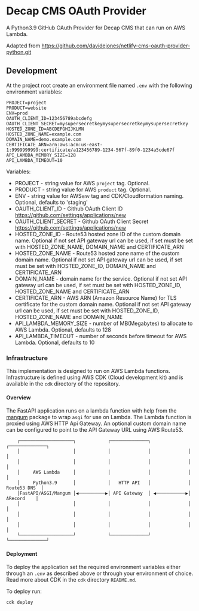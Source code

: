 # Decap CMS OAuth Provider

A Python3.9 GitHub OAuth Provider for Decap CMS that can run on AWS Lambda. 

Adapted from https://github.com/davidejones/netlify-cms-oauth-provider-python.git

## Development

At the project root create an environment file named `.env` with the following environment variables:


```env
PROJECT=project
PRODUCT=website
ENV=prod
OAUTH_CLIENT_ID=123456789abcdefg
OAUTH_CLIENT_SECRET=mysupersecretkeymysupersecretkeymysupersecretkey
HOSTED_ZONE_ID=ABCDEFGHIJKLMN
HOSTED_ZONE_NAME=example.com
DOMAIN_NAME=demo.example.com
CERTIFICATE_ARN=arn:aws:acm:us-east-1:9999999999:certificate/a123456789-1234-567f-89f0-1234a5cde67f
API_LAMBDA_MEMORY_SIZE=128
API_LAMBDA_TIMEOUT=10
```

Variables:

* PROJECT - string value for AWS `project` tag. Optional.
* PRODUCT - string value for AWS `product` tag. Optional.
* ENV - string value for AWS`env` tag and CDK/Cloudformation naming. Optional, defaults to 'staging'
* OAUTH_CLIENT_ID - Github OAuth Client ID https://github.com/settings/applications/new
* OAUTH_CLIENT_SECRET - Github OAuth Client Secret https://github.com/settings/applications/new
* HOSTED_ZONE_ID - Route53 hosted zone ID of the custom domain name. Optional if not set API gateway url can be used, if set must be set with HOSTED_ZONE_NAME, DOMAIN_NAME and CERTIFICATE_ARN
* HOSTED_ZONE_NAME - Route53 hosted zone name of the custom domain name. Optional if not set API gateway url can be used, if set must be set with HOSTED_ZONE_ID, DOMAIN_NAME and CERTIFICATE_ARN
* DOMAIN_NAME - domain name for the service. Optional if not set API gateway url can be used, if set must be set with HOSTED_ZONE_ID, HOSTED_ZONE_NAME and CERTIFICATE_ARN
* CERTIFICATE_ARN - AWS ARN (Amazon Resource Name) for TLS certificate for the custom domain name. Optional if not set API gateway url can be used, if set must be set with HOSTED_ZONE_ID, HOSTED_ZONE_NAME and DOMAIN_NAME
* API_LAMBDA_MEMORY_SIZE - number of MB(Megabytes) to allocate to AWS Lambda. Optional, defaults to 128
* API_LAMBDA_TIMEOUT - number of seconds before timeout for AWS Lambda. Optional, defaults to 10

### Infrastructure

 This implementation is designed to run on AWS Lambda functions. Infrastructure is defined using AWS CDK (Cloud development kit) and is available in the `cdk` directory of the repository. 


#### Overview

 The FastAPI application runs on a lambda function with help from the [mangum](https://github.com/jordaneremieff/mangum) package to wrap `asgi` for use on Lambda. The Lambda function is proxied using AWS HTTP Api Gateway. An optional custom domain name can be configured to point to the API Gateway URL using AWS Route53. 

```
    ┌────────────────────┐            ┌──────────────┐              ┌──────────────┐
    │                    │            │              │              │              │
    │                    │            │              │              │              │
    │     AWS Lambda     │            │              │              │              │
    │     Python3.9      │            │   HTTP API   │              │ Route53 DNS  │
    │FastAPI/ASGI/Mangum │◀──────────▶│ API Gateway  │ ◀───────────▶│   ARecord    │
    │                    │            │              │              │              │
    │                    │            │              │              │              │
    │                    │            │              │              │              │
    └────────────────────┘            └──────────────┘              └──────────────┘
```


#### Deployment

 To deploy the application set the required environment variables either through an `.env` as described above or through your environment of choice. Read more about CDK in the `cdk` directory `README.md`.

 To deploy run:

 ```sh
cdk deploy
 ```